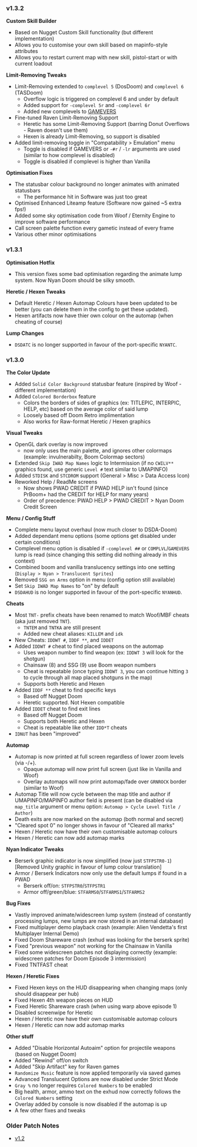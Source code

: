### v1.3.2

**Custom Skill Builder**
- Based on Nugget Custom Skill functionality (but different implementation)
- Allows you to customise your own skill based on mapinfo-style attributes
- Allows you to restart current map with new skill, pistol-start or with current loadout

**Limit-Removing Tweaks**
- Limit-Removing extended to `complevel 5` (DosDoom) and `complevel 6` (TASDoom)
  - Overflow logic is triggered on complevel 6 and under by default
  - Added support for `-complevel 5r` and `-complevel 6r`
  - Added new complevels to [GAMEVERS](../docs/gamevers.md)
- Fine-tuned Raven Limit-Removing Support
  - Heretic has some Limit-Removing Support (barring Donut Overflows - Raven doesn't use them)
  - Hexen is already Limit-Removing, so support is disabled
- Added limit-removing toggle in "Compatability > Emulation" menu
  - Toggle is disabled if GAMEVERS or `-#r` / `-lr` arguments are used (similar to how complevel is disabled)
  - Toggle is disabled if complevel is higher than Vanilla

**Optimisation Fixes**
- The statusbar colour background no longer animates with animated statusbars
  - The performance hit in Software was just too great
- Optimised Enhanced Liteamp feature (Software now gained ~5 extra fps!)
- Added some sky optimisation code from Woof / Eternity Engine to improve software performance
- Call screen palette function every gametic instead of every frame
- Various other minor optimisations

### v1.3.1

**Optimisation Hotfix**
- This version fixes some bad optimisation regarding the animate lump system. Now Nyan Doom should be silky smooth.

**Heretic / Hexen Tweaks**
- Default Heretic / Hexen Automap Colours have been updated to be better (you can delete them in the config to get these updated).
- Hexen artifacts now have thier own colour on the automap (when cheating of course)

**Lump Changes**
- `DSDATC` is no longer supported in favour of the port-specific `NYANTC`.

### v1.3.0

**The Color Update**
- Added `Solid Color Background` statusbar feature (inspired by Woof - different implementation)
- Added `Colored Borderbox` feature
  - Colors the borders of sides of graphics (ex: TITLEPIC, INTERPIC, HELP, etc) based on the average color of said lump
  - Loosely based off Doom Retro implimentation
  - Also works for Raw-format Heretic / Hexen graphics

**Visual Tweaks**
- OpenGL dark overlay is now improved
  - now only uses the main palette, and ignores other colormaps (example: invulnerabilty, Boom Colormap sectors)
- Extended `Skip IWAD Map Names` logic to Intermission (if no `CWILV**` graphics found, use generic `Level #` text similar to UMAPINFO)
- Added `STDISK` and `STCDROM` support (General > Misc > Data Access Icon)
- Reworked Help / ReadMe screens
  - Now shows PWAD CREDIT if PWAD HELP isn't found (since PrBoom+ had the CREDIT for HELP for many years)
  - Order of precedence: PWAD HELP > PWAD CREDIT > Nyan Doom Credit Screen

**Menu / Config Stuff**
- Complete menu layout overhaul (now much closer to DSDA-Doom)
- Added dependant menu options (some options get disabled under certain conditions)
- Complevel menu option is disabled if `-complevel ##` or `COMPLVL`/`GAMEVERS` lump is read (since changing this setting did nothing already in this context)
- Combined boom and vanilla translucency settings into one setting (`Display > Nyan > Translucent Sprites`)
- Removed `SSG on Arms` option in menu (config option still available)
- Set `Skip IWAD Map Names` to "on" by default
- `DSDAHUD` is no longer supported in favour of the port-specific `NYANHUD`.

**Cheats**
- Most `TNT-` prefix cheats have been renamed to match Woof/MBF cheats (aka just removed `TNT`).
  - `TNTEM` and `TNTKA` are still present
  - Added new cheat aliases: `KILLEM` and `idk`
- New Cheats: `IDDWT #`, `IDDF **`, and `IDDET`
- Added `IDDWT #` cheat to find placed weapons on the automap
  - Uses weapon number to find weapon (ex: `IDDWT 3` will look for the shotgun)
  - Chainsaw (8) and SSG (9) use Boom weapon numbers
  - Cheat is repeatable (once typing `IDDWT 3`, you can continue hitting `3` to cycle through all map placed shotguns in the map)
  - Supports both Heretic and Hexen
- Added `IDDF **` cheat to find specific keys
  - Based off Nugget Doom
  - Heretic supported. Not Hexen compatible
- Added `IDDET` cheat to find exit lines
  - Based off Nugget Doom
  - Supports both Heretic and Hexen
  - Cheat is repeatable like other `IDD*T` cheats
- `IDNUT` has been "improved"

**Automap**
- Automap is now printed at full screen regardless of lower zoom levels (via -/+).
  - Opaque automap will now print full screen (just like in Vanilla and Woof)
  - Overlay automaps will now print automap/fade over `GRNROCK` border (similar to Woof)
- Automap Title will now cycle between the map title and author if UMAPINFO/MAPINFO author field is present (can be disabled via `map_title` argument or menu option: `Automap > Cycle Level Title / Author`)
- Death exits are now marked on the automap (both normal and secret)
- "Cleared spot 0" no longer shows in favour of "Cleared all marks"
- Hexen / Heretic now have their own customisable automap colours
- Hexen / Heretic can now add automap marks

**Nyan Indicator Tweaks**
- Berserk graphic indicator is now simplified (now just `STFPSTR0-1`) [Removed Unity graphic in favour of lump colour translation]
- Armor / Berserk Indicators now only use the default lumps if found in a PWAD
  - Berserk off/on:       `STFPSTR0`/`STFPSTR1`
  - Armor off/green/blue: `STFARMS0`/`STFARMS1`/`STFARMS2`

**Bug Fixes**
- Vastly improved animate/widescreen lump system (instead of constantly processing lumps, new lumps are now stored in an internal database)
- Fixed multiplayer demo playback crash (example: Alien Vendetta's first Multiplayer Internal Demo)
- Fixed Doom Shareware crash (exhud was looking for the berserk sprite)
- Fixed "previous weapon" not working for the Chainsaw in Vanilla
- Fixed some widescreen patches not displaying correctly (example: widescreen patches for Doom Episode 3 intermission)
- Fixed TNTFAST cheat

**Hexen / Heretic Fixes**
- Fixed Hexen keys on the HUD disappearing when changing maps (only should disappear per hub)
- Fixed Hexen 4th weapon pieces on HUD
- Fixed Heretic Shareware crash (when using warp above episode 1)
- Disabled screenwipe for Heretic
- Hexen / Heretic now have their own customisable automap colours
- Hexen / Heretic can now add automap marks

**Other stuff**
- Added "Disable Horizontal Autoaim" option for projectile weapons (based on Nugget Doom)
- Added "Rewind" off/on switch
- Added "Skip Artifact" key for Raven games
- `Randomize Music` feature is now applied temporarily via saved games
- Advanced Translucent Options are now disabled under Strict Mode
- `Gray %` no longer requires `Colored Numbers` to be enabled
- Big health, armor, ammo text on the exhud now correctly follows the `Colored Numbers` setting
- Overlay added by console is now disabled if the automap is up
- A few other fixes and tweaks

### Older Patch Notes
- [v1.2](/patch_notes/v1.2.md)